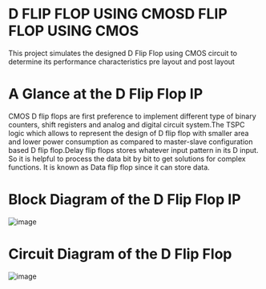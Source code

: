 # D FLIP FLOP USING CMOSD FLIP FLOP USING CMOS
This project simulates the designed D Flip Flop using CMOS circuit to determine its performance characteristics pre layout and post layout
# A Glance at the D Flip Flop IP
CMOS D flip flops are first preference to implement different type of binary counters, shift registers and analog and digital circuit system.The TSPC logic which allows to represent the design of D flip flop with smaller area and lower power consumption as compared to master-slave configuration based D flip flop.Delay flip flops stores whatever input pattern in its D input. So it is helpful to process the data bit by bit to get solutions for complex functions. It is known as Data flip flop since it can store data.

# Block Diagram of the D Flip Flop IP

![image](https://github.com/user-attachments/assets/752271a2-3afd-43b0-987e-4447b96ce367)

# Circuit Diagram of the D Flip Flop 
![image](https://github.com/user-attachments/assets/2e5de739-f3b7-41db-ae60-453ad03eeb97)
